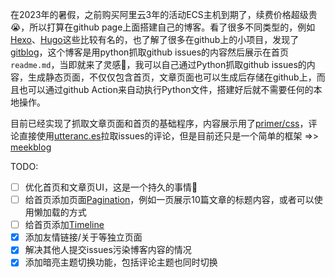在2023年的暑假，之前购买阿里云3年的活动ECS主机到期了，续费价格超级贵😭，所以打算在github page上面搭建自己的博客。看了很多不同类型的，例如[Hexo](https://github.com/hexojs/hexo)、[Hugo](https://github.com/gohugoio/hugo)这些比较有名的，也了解了很多在github上的小项目，发现了[gitblog](https://github.com/yihong0618/gitblog)，这个博客是用python抓取github issues的内容然后展示在首页`readme.md`，当即就来了灵感👏，我可以自己通过Python抓取github issues的内容，生成静态页面，不仅仅包含首页，文章页面也可以生成后存储在github上，而且也可以通过github Action来自动执行Python文件，搭建好后就不需要任何的本地操作。

目前已经实现了抓取文章页面和首页的基础程序，内容展示用了[primer/css](https://primer.style/css/)，评论直接使用[utteranc.es](https://utteranc.es/)拉取issues的评论，但是目前还只是一个简单的框架 =>> [meekblog](http://meekdai.github.io)



TODO:
- [ ] 优化首页和文章页UI，这是一个持久的事情💪
- [ ] 给首页添加页面[Pagination](https://primer.style/css/components/pagination)，例如一页展示10篇文章的标题内容，或者可以使用懒加载的方式
- [ ] 给首页添加[Timeline](https://primer.style/css/components/timeline)
- [x] 添加友情链接/关于等独立页面
- [x] 解决其他人提交issues污染博客内容的情况
- [x] 添加暗亮主题切换功能，包括评论主题也同时切换

